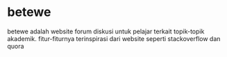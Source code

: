 # betewe
betewe adalah website forum diskusi untuk pelajar terkait topik-topik akademik. fitur-fiturnya terinspirasi dari website seperti stackoverflow dan quora